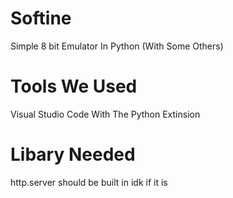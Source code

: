 # Softine
Simple 8 bit Emulator In Python (With Some Others)
# Tools We Used
Visual Studio Code With The Python Extinsion
# Libary Needed
http.server should be built in idk if it is
